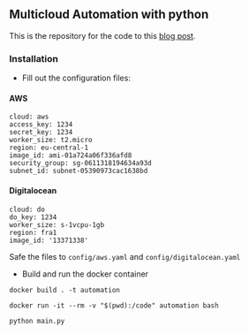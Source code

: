 ## Multicloud Automation with python

This is the repository for the code to this [blog post](https://avasdream.engineer/python-multi-cloud-automation).


### Installation 

- Fill out the configuration files: 

#### AWS

```
cloud: aws
access_key: 1234
secret_key: 1234
worker_size: t2.micro
region: eu-central-1
image_id: ami-01a724a06f336afd8
security_group: sg-0611318194634a93d
subnet_id: subnet-05390973cac1638bd
```

#### Digitalocean

```
cloud: do
do_key: 1234
worker_size: s-1vcpu-1gb
region: fra1
image_id: '13371338'
```
Safe the files to `config/aws.yaml` and `config/digitalocean.yaml`

- Build and run the docker container

```
docker build . -t automation 

docker run -it --rm -v "$(pwd):/code" automation bash

python main.py
```